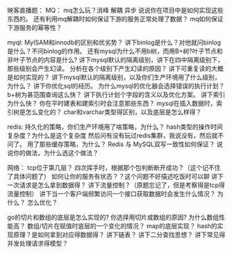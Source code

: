 映客直播题：
MQ：
mq怎么玩？消峰 解耦 异步 说说你在项目中是如何实现这些东西的。
还有利用mq解耦时如何保证下游的服务正常处理了数据？
mq如何保证下游服务的幂等性？

myql:
MyISAM和innodb的区别和优劣势？
讲下binlog是什么？对他就问binlog是什么？不问binlog的作用。
还有mysql为什么不用b树，而用B+树?叶子节点和非叶子节点的内容是什么?
讲下mysql默认的隔离级别，讲下在四中隔离级别下，那些级别会产生幻读。
分析在各个级别下产生幻读的原因？
讲下可重复读的大概是如何实现的？
讲下mysql默认的隔离级别，以及你们生产环境用了什么级别，为什么？
讲下你优化sql的经历。
为什么mysql的优化器会选择错误的执行计划？
b+树为甚范围查询这么快？
讲下执行计划个字段的含义以及优化方案。
讲下索引为什么快？
你在平时建表和建索引时会注意那些东西？
mysql在插入数据时，索引树是怎么变化的？
char和varchar类型得区别，以及底层是怎么样得？

redis:
持久化的策略，你们生产环境用了啥策略，为什么？
hash类型的操作时间复杂度？为什么是这个复杂度
然后问有没有玩过redis集群，我说没有，然后就不问了。
用了那些缓存策略，为什么？
Redis 与 MySQL双写一致性如何保证？  说说你的做法，为什么选这个做法？

网络：
tcp位于第几层？
四次挥手时，根据那个包判断断开成功？（这个记不住了具体问题了）
如何让你的服务有状态？？这个问题不好描述吃饭时可以聊
讲下一次请求是怎么拿到数据得？
讲下流量控制？（原题忘记了，但是考察得是tcp得流量控制）
讲下当一个客户端频繁访问一个接口获取数据时会发生什么情况？ 为什么？ 怎么优化？


go的切片和数组的底层是怎么实现的?
你选择用切片或数组的原因?
为什么数组性能高？
数组/切片在赋值时底层的一个变化的情况？
map的底层实现？
hash的实现原理？是如何拿到对应得数据得？
讲下链表？
讲下二分查找思想？
讲下常见得并发处理请求得模型？